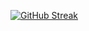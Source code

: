 [![GitHub Streak](http://github-readme-streak-stats.herokuapp.com?user=nnavarr&theme=onedark_duo&date_format=M%20j%5B%2C%20Y%5D)](https://git.io/streak-stats)

